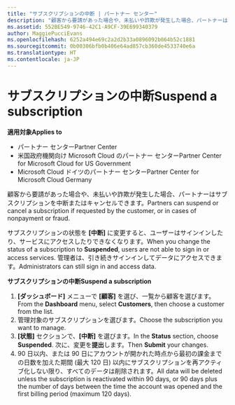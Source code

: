 ```yaml
---
title: "サブスクリプションの中断 | パートナー センター"
description: "顧客から要請があった場合や、未払いや詐欺が発生した場合、パートナーはサブスクリプションを中断またはキャンセルできます。"
ms.assetid: 552BE549-9746-42C1-A9CF-39E699340379
author: MaggiePucciEvans
ms.openlocfilehash: 6252a494e69c2a2d2b33a0896092b064b52c1881
ms.sourcegitcommit: 0b00306bfb0b406e64ad857cb360de4533740e6a
ms.translationtype: HT
ms.contentlocale: ja-JP
---
```

# <a name="suspend-a-subscription"></a><span data-ttu-id="fa20e-103">サブスクリプションの中断</span><span class="sxs-lookup"><span data-stu-id="fa20e-103">Suspend a subscription</span></span>

**<span data-ttu-id="fa20e-104">適用対象</span><span class="sxs-lookup"><span data-stu-id="fa20e-104">Applies to</span></span>**

-  <span data-ttu-id="fa20e-105">パートナー センター</span><span class="sxs-lookup"><span data-stu-id="fa20e-105">Partner Center</span></span>
-  <span data-ttu-id="fa20e-106">米国政府機関向け Microsoft Cloud のパートナー センター</span><span class="sxs-lookup"><span data-stu-id="fa20e-106">Partner Center for Microsoft Cloud for US Government</span></span>
-  <span data-ttu-id="fa20e-107">Microsoft Cloud ドイツのパートナー センター</span><span class="sxs-lookup"><span data-stu-id="fa20e-107">Partner Center for Microsoft Cloud Germany</span></span>

<span data-ttu-id="fa20e-108">顧客から要請があった場合や、未払いや詐欺が発生した場合、パートナーはサブスクリプションを中断またはキャンセルできます。</span><span class="sxs-lookup"><span data-stu-id="fa20e-108">Partners can suspend or cancel a subscription if requested by the customer, or in cases of nonpayment or fraud.</span></span>

<span data-ttu-id="fa20e-109">サブスクリプションの状態を **[中断]** に変更すると、ユーザーはサインインしたり、サービスにアクセスしたりできなくなります。</span><span class="sxs-lookup"><span data-stu-id="fa20e-109">When you change the status of a subscription to **Suspended**, users are not able to sign in or access services.</span></span> <span data-ttu-id="fa20e-110">管理者は、引き続きサインインしてデータにアクセスできます。</span><span class="sxs-lookup"><span data-stu-id="fa20e-110">Administrators can still sign in and access data.</span></span>

**<span data-ttu-id="fa20e-111">サブスクリプションの中断</span><span class="sxs-lookup"><span data-stu-id="fa20e-111">Suspend a subscription</span></span>**

1.  <span data-ttu-id="fa20e-112">**[ダッシュボード]** メニューで **[顧客]** を選び、一覧から顧客を選びます。</span><span class="sxs-lookup"><span data-stu-id="fa20e-112">From the **Dashboard** menu, select **Customers**, then choose a customer from the list.</span></span>
2.  <span data-ttu-id="fa20e-113">管理対象のサブスクリプションを選びます。</span><span class="sxs-lookup"><span data-stu-id="fa20e-113">Choose the subscription you want to manage.</span></span>
3.  <span data-ttu-id="fa20e-114">**[状態]** セクションで、**[中断]** を選びます。</span><span class="sxs-lookup"><span data-stu-id="fa20e-114">In the **Status** section, choose **Suspended**.</span></span> <span data-ttu-id="fa20e-115">次に、変更を**提出**します。</span><span class="sxs-lookup"><span data-stu-id="fa20e-115">Then **Submit** your changes.</span></span>
4.  <span data-ttu-id="fa20e-116">90 日以内、または 90 日にアカウントが開かれた時点から最初の課金までの日数を加えた期間 (最大 120 日) 以内にサブスクリプションを再アクティブ化しない限り、すべてのデータは削除されます。</span><span class="sxs-lookup"><span data-stu-id="fa20e-116">All data will be deleted unless the subscription is reactivated within 90 days, or 90 days plus the number of days between the time the account was opened and the first billing period (maximum 120 days).</span></span>
